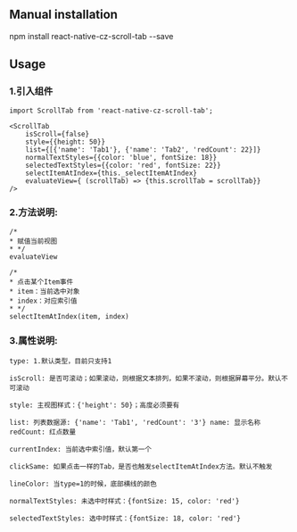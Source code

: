 
## Manual installation

npm install react-native-cz-scroll-tab --save

	

## Usage
###  1.引入组件
```
import ScrollTab from 'react-native-cz-scroll-tab';

<ScrollTab 
    isScroll={false} 
    style={{height: 50}} 
    list={[{'name': 'Tab1'}, {'name': 'Tab2', 'redCount': 22}]} 
    normalTextStyles={{color: 'blue', fontSize: 18}} 
    selectedTextStyles={{color: 'red', fontSize: 22}} 
    selectItemAtIndex={this._selectItemAtIndex}
    evaluateView={ (scrollTab) => {this.scrollTab = scrollTab}}
/>
```

###  2.方法说明:
```
/*
* 赋值当前视图
* */
evaluateView
```

```
/*
* 点击某个Item事件
* item：当前选中对象
* index：对应索引值
* */
selectItemAtIndex(item, index)
```

###  3.属性说明:
```
type: 1.默认类型，目前只支持1
```
```
isScroll: 是否可滚动；如果滚动，则根据文本排列，如果不滚动，则根据屏幕平分。默认不可滚动
```
```
style: 主视图样式：{'height': 50}；高度必须要有
```
```
list: 列表数据源: {'name': 'Tab1', 'redCount': '3'} name: 显示名称 redCount: 红点数量
```
```
currentIndex: 当前选中索引值，默认第一个
```
```
clickSame: 如果点击一样的Tab，是否也触发selectItemAtIndex方法。默认不触发
```
```
lineColor: 当type=1的时候，底部横线的颜色
```
```
normalTextStyles: 未选中时样式：{fontSize: 15, color: 'red'}
```
```
selectedTextStyles: 选中时样式：{fontSize: 18, color: 'red'}
```
